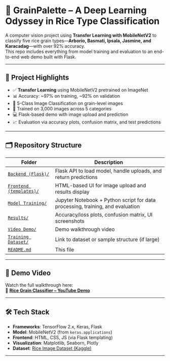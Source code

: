 # 🌾 GrainPalette – A Deep Learning Odyssey in Rice Type Classification

A computer vision project using **Transfer Learning with MobileNetV2** to classify five rice grain types—**Arborio, Basmati, Ipsala, Jasmine, and Karacadag**—with over 92% accuracy.  
This repo includes everything from model training and evaluation to an end-to-end web demo built with Flask.

---

## 📌 Project Highlights

- ✅ **Transfer Learning** using MobileNetV2 pretrained on ImageNet
- 📊 Accuracy: ~97% on training, ~92% on validation
- 🧠 5-Class Image Classification on grain-level images
- 🧪 Trained on 3,000 images across 5 categories
- 💻 Flask-based demo with image upload and prediction
- 📈 Evaluation via accuracy plots, confusion matrix, and test predictions

---

## 🗂 Repository Structure

| Folder | Description |
|--------|-------------|
| [`Backend (Flask)/`](./Backend%20(Flask)) | Flask API to load model, handle uploads, and return predictions |
| [`Frontend (templates)/`](./Frontend%20(templates)) | HTML-based UI for image upload and results display |
| [`Model Training/`](./Model%20Training) | Jupyter Notebook + Python script for data processing, training, and evaluation |
| [`Results/`](./Results) | Accuracy/loss plots, confusion matrix, UI screenshots |
| [`Video Demo/`](./Video%20Demo) | Demo walkthrough video |
| [`Training Dataset/`](./Training%20Dataset) | Link to dataset or sample structure (if large) |
| [`README.md`](./README.md) | This file |

---

## 🚀 Demo Video

Watch the full walkthrough here:  
🎥 **[Rice Grain Classifier – YouTube Demo](https://youtu.be/your-demo-link)**

---

## 🛠 Tech Stack

- **Frameworks**: TensorFlow 2.x, Keras, Flask
- **Model**: MobileNetV2 (from `keras.applications`)
- **Frontend**: HTML, CSS, JS (via Flask templating)
- **Visualization**: Matplotlib, Seaborn, Plotly
- **Dataset**: [Rice Image Dataset (Kaggle)](https://www.kaggle.com/datasets/muratkokludataset/rice-image-dataset)

---
